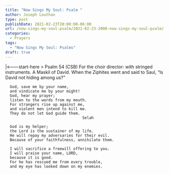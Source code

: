 ```yaml
---
title: "Now Sings My Soul: Psalm "
author: Joseph Louthan
type: post
publishDate: 2021-02-23T20:00:00-06:00
url: /now-sings-my-soul-psalm/2021-02-23-2000-now-sings-my-soul-psalm/
categories:
  - Prayers
tags:
  - "Now Sings My Soul: Psalms"
draft: true
---
```

<div style="font-variant: small-caps;">

</div>
    |<---start-here
> Psalm 54 (CSB) For the choir director: with stringed instruments. A Maskil of David. When the Ziphites went and said to Saul, “Is David not hiding among us?” 

      God, save me by your name, 
      and vindicate me by your might! 
      God, hear my prayer; 
      listen to the words from my mouth. 
      For strangers rise up against me, 
      and violent men intend to kill me. 
      They do not let God guide them. 
                                      Selah 

      God is my helper; 
      the Lord is the sustainer of my life. 
      He will repay my adversaries for their evil. 
      Because of your faithfulness, annihilate them. 

      I will sacrifice a freewill offering to you. 
      I will praise your name, LORD, 
      because it is good. 
      For he has rescued me from every trouble, 
      and my eye has looked down on my enemies.
